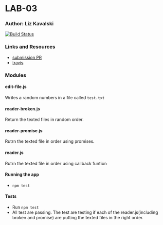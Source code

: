 
# LAB-03

### Author: Liz Kavalski

[![Build Status](https://travis-ci.com/liz-kavalski-401-advanced-javascript/lab-03.svg?branch=master)](https://travis-ci.com/liz-kavalski-401-advanced-javascript/lab-03)
### Links and Resources
* [submission PR](https://github.com/liz-kavalski-401-advanced-javascript/lab-03/pull/4)
* [travis](https://travis-ci.com/liz-kavalski-401-advanced-javascript/lab-03)


### Modules
#### edit-file.js
Writes a random numbers in a file called `test.txt`
#### reader-broken.js
Return the texted files in random order.
#### reader-promise.js
Rutrn the texted file in order using promises.
#### reader.js
Rutrn the texted file in order using callback funtion

#### Running the app
* `npm test`
#### Tests
* Run `npm test`
* All test are passing. The test are testing if each of the reader.js(including broken and promise) are putting the texted files in the right order.
